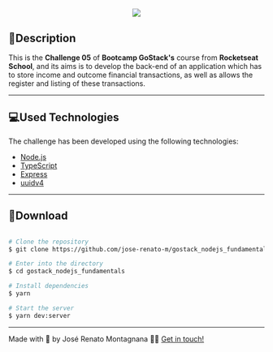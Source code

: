 <h1 align="center">
  <img src="https://ik.imagekit.io/dfw3q47dv0/Node_logo_2_f1aLycDaPP.png">
</h1>

## 📝Description

This is the **Challenge 05** of **Bootcamp GoStack's** course from **Rocketseat School**, and its aims is to develop the back-end of an application which has to store income and outcome financial transactions, as well as allows the register and listing of these transactions.

---

## 💻Used Technologies

The challenge has been developed using the following technologies:

- [Node.js](https://nodejs.org/en/)
- [TypeScript](https://www.typescriptlang.org/)
- [Express](https://expressjs.com/pt-br/)
- [uuidv4](https://www.npmjs.com/package/uuidv4)

---

## 📁Download

```bash

# Clone the repository
$ git clone https://github.com/jose-renato-m/gostack_nodejs_fundamentals

# Enter into the directory
$ cd gostack_nodejs_fundamentals

# Install dependencies
$ yarn

# Start the server
$ yarn dev:server

```

---

Made with 💙 by José Renato Montagnana 👋🏻 [Get in touch!](https://www.linkedin.com/in/joserenato-devfullstack/)
